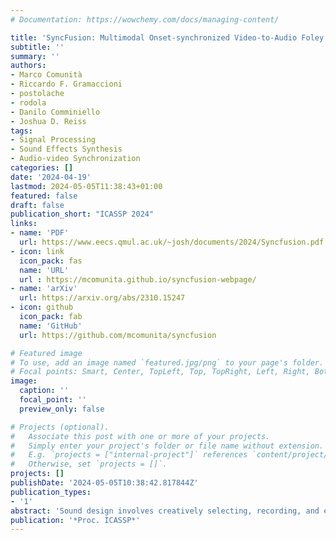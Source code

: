 ```yaml
---
# Documentation: https://wowchemy.com/docs/managing-content/

title: 'SyncFusion: Multimodal Onset-synchronized Video-to-Audio Foley Synthesis'
subtitle: ''
summary: ''
authors:
- Marco Comunità
- Riccardo F. Gramaccioni
- postolache
- rodola
- Danilo Comminiello
- Joshua D. Reiss
tags:
- Signal Processing
- Sound Effects Synthesis
- Audio-video Synchronization
categories: []
date: '2024-04-19'
lastmod: 2024-05-05T11:38:43+01:00
featured: false
draft: false
publication_short: "ICASSP 2024"
links:
- name: 'PDF'
  url: https://www.eecs.qmul.ac.uk/~josh/documents/2024/Syncfusion.pdf
- icon: link
  icon_pack: fas
  name: 'URL'
  url : https://mcomunita.github.io/syncfusion-webpage/
- name: 'arXiv'
  url: https://arxiv.org/abs/2310.15247
- icon: github
  icon_pack: fab
  name: 'GitHub'
  url: https://github.com/mcomunita/syncfusion

# Featured image
# To use, add an image named `featured.jpg/png` to your page's folder.
# Focal points: Smart, Center, TopLeft, Top, TopRight, Left, Right, BottomLeft, Bottom, BottomRight.
image:
  caption: ''
  focal_point: ''
  preview_only: false

# Projects (optional).
#   Associate this post with one or more of your projects.
#   Simply enter your project's folder or file name without extension.
#   E.g. `projects = ["internal-project"]` references `content/project/deep-learning/index.md`.
#   Otherwise, set `projects = []`.
projects: []
publishDate: '2024-05-05T10:38:42.817844Z'
publication_types:
- '1'
abstract: 'Sound design involves creatively selecting, recording, and editing sound effects for various media like cinema, video games, and virtual/augmented reality. One of the most time-consuming steps when designing sound is synchronizing audio with video. In some cases, environmental recordings from video shoots are available, which can aid in the process. However, in video games and animations, no reference audio exists, requiring manual annotation of event timings from the video. We propose a system to extract repetitive actions onsets from a video, which are then used - in conjunction with audio or textual embeddings - to condition a diffusion model trained to generate a new synchronized sound effects audio track. In this way, we leave complete creative control to the sound designer while removing the burden of synchronization with video. Furthermore, editing the onset track or changing the conditioning embedding requires much less effort than editing the audio track itself, simplifying the sonification process. We provide sound examples, source code, and pretrained models to faciliate reproducibility.'
publication: '*Proc. ICASSP*'
---
```

